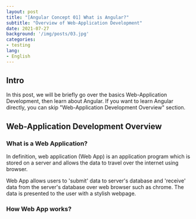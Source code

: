 ```yaml
---
layout: post
title: "[Angular Concept 01] What is Angular?"
subtitle: "Overview of Web-Application Development"
date: 2021-07-27
background: '/img/posts/03.jpg'
categories:
- testing
lang:
- English
---
```


## Intro
In this post, we will be briefly go over the basics Web-Application Development, then learn about Angular. If you want to learn Angular directly, you can skip "Web-Application Development Overview" section.

## Web-Application Development Overview

### What is a Web Application?

In definition, web application (Web App) is an application program which is stored on a server and allows the data to travel over the internet using browser.

Web App allows users to 'submit' data to server's database and 'receive' data from the server's database over web browser such as chrome. The data is presented to the user with a stylish webpage.

### How Web App works?

